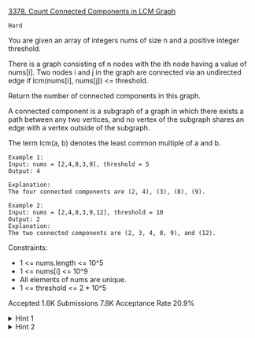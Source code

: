 [3378. Count Connected Components in LCM Graph](https://leetcode.com/problems/count-connected-components-in-lcm-graph/)

`Hard`

You are given an array of integers nums of size n and a positive integer threshold.

There is a graph consisting of n nodes with the ith node having a value of nums[i]. Two nodes i and j in the graph are connected via an undirected edge if lcm(nums[i], nums[j]) <= threshold.

Return the number of connected components in this graph.

A connected component is a subgraph of a graph in which there exists a path between any two vertices, and no vertex of the subgraph shares an edge with a vertex outside of the subgraph.

The term lcm(a, b) denotes the least common multiple of a and b.

```
Example 1:
Input: nums = [2,4,8,3,9], threshold = 5
Output: 4

Explanation: 
The four connected components are (2, 4), (3), (8), (9).

Example 2:
Input: nums = [2,4,8,3,9,12], threshold = 10
Output: 2
Explanation: 
The two connected components are (2, 3, 4, 8, 9), and (12).
```

Constraints:

- 1 <= nums.length <= 10^5
- 1 <= nums[i] <= 10^9
- All elements of nums are unique.
- 1 <= threshold <= 2 * 10^5

Accepted
1.6K
Submissions
7.8K
Acceptance Rate
20.9%

<details>
<summary>Hint 1</summary>

Use DSU

</details>
<details>
<summary>Hint 2</summary>

Connect a number to all its multiples less than threshold

</details>